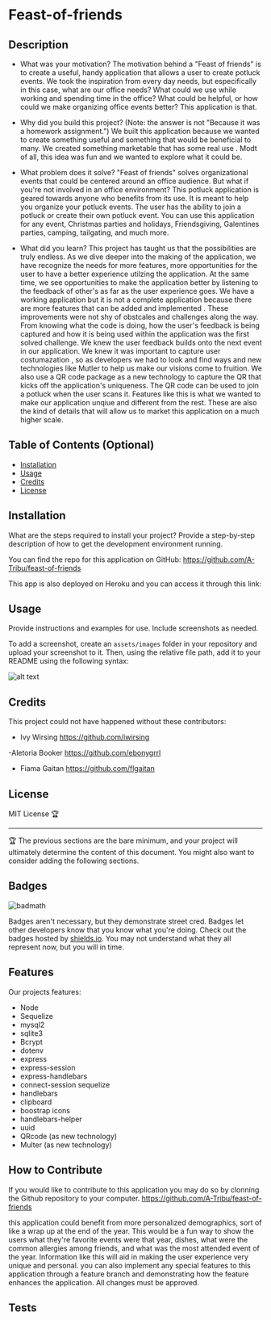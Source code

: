 # Feast-of-friends

## Description

- What was your motivation?
The motivation behind a "Feast of friends" is to create a useful, handy application that allows a user to create potluck events. We took the inspiration from every day needs, but especifically in this case, what are our office needs? What could we use while working and spending time in the office? What could be helpful, or how could we make organizing office events better? This application is that.

- Why did you build this project? (Note: the answer is not "Because it was a homework assignment.")
We built this application because we wanted to create something useful and something that would be beneficial to many. We created something marketable that has some real use . Modt of all, this idea was fun and we wanted to explore what it could be. 

- What problem does it solve?
"Feast of friends" solves organizational events that could be centered around an office audience. But what if you're not involved in an office environment? This potluck application is geared towards anyone who benefits from its use. It is meant to help you organize your potluck events. The user has the ability to join a potluck or create their own potluck event. You can use this application for any event, Christmas parties and holidays, Friendsgiving, Galentines parties, camping, tailgating, and much more. 

- What did you learn?
This project has taught us that the possibilities are truly endless. As we dive deeper into the making of the application, we have recognize the needs for more features, more opportunities for the user to have a better experience utilzing the application. At the same time, we see opportunities to make the application better by listening to the feedback of other's as far as the user experience goes. We have a working application but it is not a complete application because there are more features that can be added and implemented . These improvements were not shy of obstcales and challenges along the way. From knowing what the code is doing, how the user's feedback is being captured and how it is being used within the application was the first solved challenge. We knew the user feedback builds onto the next event in our application. We knew it was important to capture user costumazation , so as developers we had to look and find ways and new technologies like Mutler to help us make our visions come to fruition. We also use a QR code package as a new technology to capture the QR that kicks off the application's uniqueness. The QR code can be used to join a potluck when the user scans it. Features like this is what we wanted to make our application unqiue and different from the rest. These are also the kind of details that will allow us to market this application on a much higher scale.

## Table of Contents (Optional)

- [Installation](#installation)
- [Usage](#usage)
- [Credits](#credits)
- [License](#license)

## Installation

What are the steps required to install your project? Provide a step-by-step description of how to get the development environment running.

You can find the repo for this application on GitHub: https://github.com/A-Tribu/feast-of-friends

This app is also deployed on Heroku and you can access it through this link:

<!-- 1. Clone GitHub repo 
2. Make sure npm packages are downloaded and are up to date, otherwise run npm install to get everything going.
3. You can start the application by running node server.js from the backend. The application will listen on a port -->


## Usage

Provide instructions and examples for use. Include screenshots as needed.

To add a screenshot, create an `assets/images` folder in your repository and upload your screenshot to it. Then, using the relative file path, add it to your README using the following syntax:

![alt text](assets/images/screenshot.png)

## Credits

This project could not have happened without these contributors:

- Ivy Wirsing 
https://github.com/iwirsing

-Aletoria Booker
https://github.com/ebonygrrl

- Fiama Gaitan
https://github.com/flgaitan


## License
MIT License 🏆

---

🏆 The previous sections are the bare minimum, and your project will ultimately determine the content of this document. You might also want to consider adding the following sections.

## Badges

![badmath](https://img.shields.io/github/languages/top/nielsenjared/badmath)

Badges aren't necessary, but they demonstrate street cred. Badges let other developers know that you know what you're doing. Check out the badges hosted by [shields.io](https://shields.io/). You may not understand what they all represent now, but you will in time.

## Features

Our projects features:
- Node
- Sequelize
- mysql2
- sqlite3
- Bcrypt
- dotenv
- express
- express-session
- express-handlebars
- connect-session sequelize
- handlebars
- clipboard
- boostrap icons
- handlebars-helper
- uuid
- QRcode (as new technology)
- Multer (as new technology)


## How to Contribute

If you would like to contribute to this application you may do so by clonning the Github repository to your computer.
https://github.com/A-Tribu/feast-of-friends

this application could benefit from more personalized demographics, sort of like a wrap up at the end of the year. This would be a fun way to show the users what they're favorite events were that year, dishes, what were the common allergies among friends, and what was the most attended event of the year. Information like this will aid in making the user experience very unique and personal.
you can also implement any special features to this application through a feature branch and demonstrating how the feature enhances the application. All changes must be approved.

## Tests




